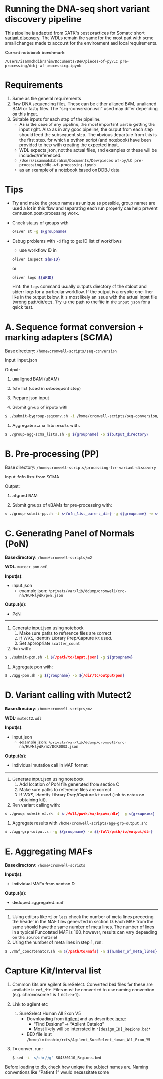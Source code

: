 # Running the DNA-seq short variant discovery pipeline

This pipeline is adapted  from [GATK's best practices for Somatic short variant discovery](https://gatk.broadinstitute.org/hc/en-us/articles/360035894731-Somatic-short-variant-discovery-SNVs-Indels-). The WDLs remain the same for the most part with some small changes made to account for the environment and local requirements.

Current notebook benchmark:

`/Users/isammohdibrahim/Documents/Dev/pieces-of-py/LC pre-processing/ddbj-wf-processing.ipynb`

# Requirements

1. Same as the general requirements
2. Raw DNA sequencing files. These can be either aligned BAM, unaligned BAM or fastq files. The “seq-conversion.wdl” used may differ depending on this input.
3. Suitable inputs for each step of the pipeline. 
    - As is the case of any pipeline, the most important part is getting the input right. Also as in any good pipeline, the output from each step should feed the subsequent step. The obvious departure from this is the first step, for which a python script (and notebook) have been provided to help with creating the expected input.
    - WDL expects json, not the actual files, and examples of these will be included/referenced.
    - `/Users/isammohdibrahim/Documents/Dev/pieces-of-py/LC pre-processing/ddbj-wf-processing.ipynb`
    - as an example of a notebook based on DDBJ data

# Tips

- Try and make the group names as unique as possible, group names are used a lot in this flow and separating each run properly can help prevent confusion/post-processing work.
- Check status of groups with
    
    ```bash
    oliver st -g ${groupname}
    ```
    
- Debug problems with `-d` flag to get ID list of workflows
    - use workflow ID in
    
    ```bash
    oliver inspect ${WFID}
    ```
    
    or 
    
    ```bash
    oliver logs ${WFID}
    ```
    
    Hint: the `logs` command usually outputs directory of the stdout and stderr logs for a particular workflow. If the output is a cryptic one-liner like in the output below,  it is most likely an issue with the actual input file (wrong path/dir/etc). Try `ls` the path to the file in the `input.json` for a quick test.
    

# A. Sequence format conversion + marking adapters (SCMA)

Base directory: `/home/cromwell-scripts/seq-conversion`

Input: input.json

Output: 

1. unaligned BAM (uBAM)
2. fofn list (used in subsequent step)

1. Prepare json input
2. Submit group of inputs with

```bash
$ ./submit-bygroup-seqconv.sh -i /home/cromwell-scripts/seq-conversion/input/JGAD110 -g JGAD110-scma-2 -w Bam2uMarkAdapt.wdl
```

1.  Aggregate scma lists results with:

```bash
$ ./group-agg-scma_lists.sh -g ${groupname} -o ${output_directory}
```

# B. Pre-processing (PP)

Base directory: `/home/cromwell-scripts/processing-for-variant-discovery`

Input: fofn lists from SCMA.

Output: 

1. aligned BAM

1. Submit groups of uBAMs for pre-processing with:

```bash
$ ./group-submit-pp.sh -i ${fofn_list_parent_dir} -g ${groupname} -w ${wdl}
```

# C. Generating Panel of Normals (PoN)

**Base directory**: `/home/cromwell-scripts/m2`

**WDL:** `mutect_pon.wdl`

**Input(s)**: 

- input.json
    - example json: `/private/var/lib/ddump/cromwell/crc-nh/HUMxlydR/pon.json`

**Output(s)**: 

- PoN

---

1. Generate input.json using notebook
    1. Make sure paths to reference files are correct
    2. If WXS, identify Library Prep/Capture kit used. 
    3. Set appropriate `scatter_count`
2. Run with:

```bash
$ ./submit-pon.sh -i ${/path/to/input.json} -g ${groupname}
```

1. Aggregate pon with:

```bash
$ ./agg-pon.sh -g ${groupname} -o ${/dir/to/output/pon}
```

# D. Variant calling with Mutect2

**Base directory**: `/home/cromwell-scripts/m2`

**WDL:** `mutect2.wdl`

**Input(s)**: 

- input.json
    - example json: `/private/var/lib/ddump/cromwell/crc-nh/HUMxlydR/m2/DCR0003.json`

**Output(s)**: 

- individual mutation call in MAF format

---

1. Generate input.json using notebook
    1. Add location of PoN file generated from section C
    2. Make sure paths to reference files are correct
    3. If WXS, identify Library Prep/Capture kit used (link to notes on obtaining kit). 
2. Run variant calling with:

```bash
$ ./group-submit-m2.sh -i ${/full/path/to/inputs/dir} -g ${groupname}
```

1. Aggregate results with `/home/cromwell-scripts/agg-grp-output.sh`:

```bash
$ ./agg-grp-output.sh -g ${groupname} -o ${/full/path/to/output/dir}
```

# E. Aggregating MAFs

**Base directory**: `/home/cromwell-scripts`

**Input(s)**: 

- individual MAFs from section D

**Output(s)**: 

- deduped.aggregated.maf

---

1. Using editors like `vi` or `less` check the number of meta lines preceding the header in the MAF files generated in section D. Each MAF from the same should have the same number of meta lines. The number of lines in a typical Funcotated MAF is 160, however, results can vary depending on the source material
2. Using the number of meta lines in step 1, run:

```bash
$ ./maf_concatenator.sh -m ${/path/to/mafs} -n ${number_of_meta_lines} -o ${/path/to/output/dir} -p ${project_name}
```

# Capture Kit/Interval list

1. Common kits are Agilent SureSelect. Converted bed files for these are available in `ref_dir`.  Files must be converted to use naming convention (e.g. chromosome 1 is `1` not `chr1`).
2. Link to agilent etc
    1. SureSelect Human All Exon V5
        - Downloading from [Agilent](https://earray.chem.agilent.com/suredesign) and as described [here](https://www.biostars.org/p/5187/):
            - “Find Designs” → “Agilent Catalog”
            - Most likely will be interested in `*[design_ID]_Regions.bed*`
        - BED file is at `/home/imibrahim/refs/Agilent_SureSelect_Human_All_Exon_V5`
3. To convert run:
    
    ```bash
    $ sed -i 's/chr//g' S04380110_Regions.bed
    ```
    

Before loading to db, check how unique the subject names are. Naming conventions like “Patient 1” would necessitate some
